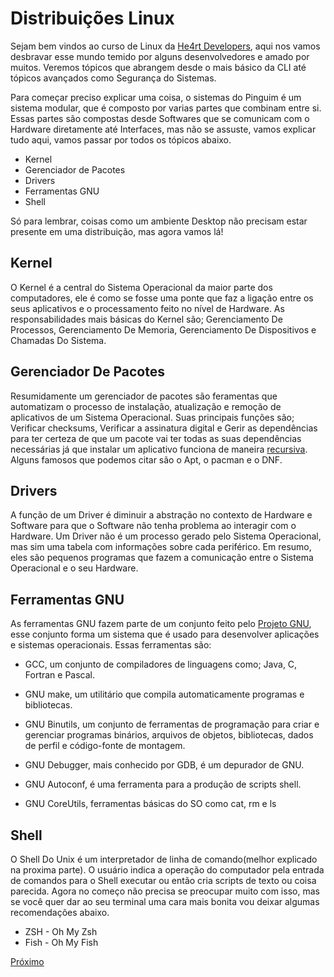 # Distribuições Linux

Sejam bem vindos ao curso de Linux da [He4rt Developers](discord.io/He4rt), aqui nos vamos desbravar esse mundo temido por alguns desenvolvedores e amado por muitos. Veremos tópicos que abrangem desde o mais básico da CLI até tópicos avançados como Segurança do Sistemas.

Para começar preciso explicar uma coisa, o sistemas do Pinguim é um sistema modular, que é composto por varias partes que combinam entre si. Essas partes são compostas desde Softwares que se comunicam com o Hardware diretamente até Interfaces, mas não se assuste, vamos explicar tudo aqui, vamos passar por todos os tópicos abaixo.

* Kernel
* Gerenciador de Pacotes
* Drivers
* Ferramentas GNU
* Shell

Só para lembrar, coisas como um ambiente Desktop não precisam estar presente em uma distribuição, mas agora vamos lá!

## Kernel

O Kernel é a central do Sistema Operacional da maior parte dos computadores, ele é como se fosse uma ponte que faz a ligação entre os seus aplicativos e o processamento feito no nível de Hardware. As responsabilidades mais básicas do Kernel são; Gerenciamento De Processos, Gerenciamento De Memoria, Gerenciamento De Dispositivos e Chamadas Do Sistema.

## Gerenciador De Pacotes

Resumidamente um gerenciador de pacotes são feramentas que automatizam o processo de instalação, atualização e remoção de aplicativos de um Sistema Operacional. Suas principais funções são; Verificar checksums, Verificar a assinatura digital e Gerir as dependências para ter certeza de que um pacote vai ter todas as suas dependências necessárias já que instalar um aplicativo funciona de maneira [recursiva](https://pt.wikipedia.org/wiki/Recursividade_(ci%C3%AAncia_da_computa%C3%A7%C3%A3o)). Alguns famosos que podemos citar são o Apt, o pacman e o DNF.

## Drivers

A função de um Driver é diminuir a abstração no contexto de Hardware e Software para que o Software não tenha problema ao interagir com o Hardware. Um Driver não é um processo gerado pelo Sistema Operacional, mas sim uma tabela com informações sobre cada periférico. Em resumo, eles são pequenos programas que fazem a comunicação entre o Sistema Operacional e o seu Hardware.

## Ferramentas GNU

As ferramentas GNU fazem parte de um conjunto feito pelo [Projeto GNU](https://pt.wikipedia.org/wiki/GNU), esse conjunto forma um sistema que é usado para desenvolver aplicações e sistemas operacionais. Essas ferramentas são:

* GCC, um conjunto de compiladores de linguagens como; Java, C, Fortran e Pascal.

* GNU make, um utilitário que compila automaticamente programas e bibliotecas. 

* GNU Binutils, um conjunto de ferramentas de programação para criar e gerenciar programas binários, arquivos de objetos, bibliotecas, dados de perfil e código-fonte de montagem.

* GNU Debugger, mais conhecido por GDB, é um depurador de GNU.

* GNU Autoconf, é uma ferramenta para a produção de scripts shell.

* GNU CoreUtils, ferramentas básicas do SO como cat, rm e ls

## Shell 

O Shell Do Unix é um interpretador de linha de comando(melhor explicado na proxima parte). O usuário indica a operação do computador pela entrada de comandos para o Shell executar ou então cria scripts de texto ou coisa parecida. Agora no começo não precisa se preocupar muito com isso, mas se você quer dar ao seu terminal uma cara mais bonita vou deixar algumas recomendações abaixo.

* ZSH - Oh My Zsh
* Fish - Oh My Fish

[Próximo](./2-Aplicativos.md)
